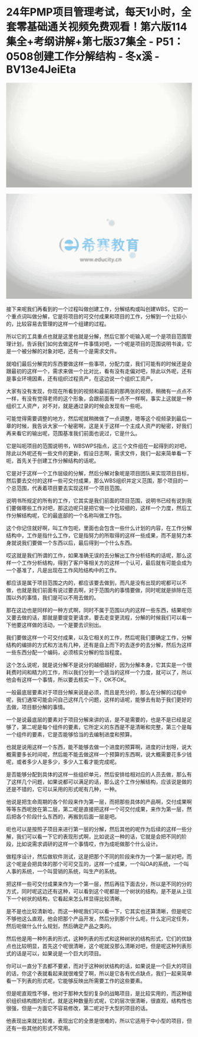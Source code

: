 # 24年PMP项目管理考试，每天1小时，全套零基础通关视频免费观看！第六版114集全+考纲讲解+第七版37集全 - P51：0508创建工作分解结构 - 冬x溪 - BV13e4JeiEta

![](img/a313aa7314d64e2f8077c87978124b38_0.png)

![](img/a313aa7314d64e2f8077c87978124b38_1.png)

接下来呢我们再看到的一个过程叫做创建工作，分解结构或叫创建WBS，它的一个重点词叫做分解，它是将项目的可交付成果和项目的工作，分解到一个比较小的，比较容易去管理的这样一个组建的过程。

所以它的工具重点也就是这里也就是分解，然后它那个呃输入呢一个是项目范围管理计划，告诉我们如何去做这样一件事情对吧，一个呢是项目的范围说明书诶，它是一个被分解的对象对吧，还有一个是需求文件。

就咱们最后分解完的东西要做这样一些事项，分配力度，我们可能有的时候还是会跟最初的这样一个，需求来做一个比对比，看有没有走偏对吧，除此以外呢，还有是事业环境因素，还有组织过程资产，在这边说一个组织工资产。

大家有没有发现，你现在所看到的视频和最前面的那两张的视频，稍微有一点点不一样，有没有觉得老师的这个形象，会跟前面有一点不一样啊，事实上这就是一种组织工人资产，对不对，就是通过录的时候会发现有一些呃。

可能觉得需要调整的地方，然后呢就稍微做了一点调整，嗯等这个视频录到最后一章的时候，我告诉大家一个秘密啊，这是关于这样一个主成人资产的秘密，好我们再来看它的输出呢，范围基准我们前面也说过，它是什么。

它是叫呃项目的范围说明书，WBSWPS指点，这三个文件组在一起得到的对吧，除此以外呢还有一些文件的更新，假设日志啊，需求文件，我们一起来简单看一下呃，首先关于创建工作分解结构的话呢。

它是对于这样一个工作层级的分解，然后分解对象呢是项目团队来实现项目目标，然后要去交付的这样一些可交付成果，那么WBS组织并定义范围，那个项目的一个总范围，代表着项目要去实现这样一个项目范围。

说明书所规定的所有的工作，它其实是我们前面的项目范围，说明书已经有说到我们要做哪些工作对吧，那这边呢只是把它做一个比较细的，这样一个力度，然后工作分解结构呢，它的最底部的一个名称叫做工作包。

这个你记住就好啊，叫工作包呃，里面也会包含一些什么计划的内容，在工作分解结构中，工作是指什么工作，它是指努力的所取得的这样一些成果，而不是努力本身就说我们要做一个东西以后，最后得到一个什么东西。

哎这就是我们所谓的工作，如果准确无误的去分解出工作分析结构的话呢，那么这样一个工作分析结构，得到了客户等相关方的这样一个认可，最后就有可能会成为一个基准了，凡是出现在工作风险结构中的工作。

都应该是属于项目范围之内的，都应该要去做到，而凡是没有出现的呢都可以不做，也就是我们前面有说过要去啊，对于范围内的事情要做，同时呢就是排除在范围以外的事情，我们是可以不用去做的。

那在这边也是同样的一种方式啊，同时不属于范围以内的这样一些东西，结果呢你又要去做的话，那就是要提变更请求，要去走变更流程，分解的时候我们可以看一下他要这样做的活动，一个是要去识别出。

我们要做这样一个可交付成果，以及它相关的工作，然后呢我们要确定工作，分解结构的编排的方式和方法有几种，还有是自上而下的去逐步的去分解，然后为这样一些东西分配一个编码，必须核实分解的恰当程度。

这个怎么说呢，就是说分解不是说分的越细越好，因为分解本身，它其实是一个很耗费时间和精力的工作，所以我们分到一个适当的这样一个力度，就可以了，所以他会有这样一个事情，所以要去核实一下，OK不OK。

一般最底层要素对于项目分解来说是必须，而且是充分的，那么在分解的过程中呢，我们通常可能会问自己这样几个问题，这样的话呢，能够去有助于我们更好的去做，项目额分解的事情。

一个是说最底层的要素对于项目分解来讲的话，是不是需要的，也是不是已经是足够了，第二呢是每个组件的要素，它所定义的东西是不是清晰和完整，第三个是每一个组件的要素，它是否能够恰当的去编制进度和预算。

也就是说用这样一个东西，能不能够去做一个进度的预算啊，进度的计划呀，说大概需要多长时间呢，然后能不能去做这样一个预算的东西啊，说大概需要花多少钱呢，或者多少人是多少，多少人工看才能完成呢。

是否能够分配到具体的这样一些组织单元，然后安排给相对应的人员去做，那么有了这样几个问题，如果说都可以满足的话，那么这个工作分解结构，应该说是做的还是不错的，它可以采用的形式呢有几种，一种。

他说是把生命周期的各个阶段来作为第一层，而把那些具体的产品啊，交付成果啊等等东西呢放在第二层，第二呢是直接把这样一个可交付成果，来作为第一层，然后把各个阶段什么东西的，再搬到后面一层是吧。

呃也可以是按照子项目来进行第一层的分解，然后其他的呢作为后续的这样一些分解，我们可以看一下它的表现形式啊，比如说这一种的话，它就是会把不同的阶段，比如说需求调研的这样一个事情哎，作为成呃做那个什么设计。

做程序设计，然后做软件测试，这是把那个不同的阶段来作为一个第一层对吧，而这个呢是会把具体的那个可可交互的，这样一个成果，一个叫OA的系统，一个叫人事的系统，一个叫营销的系统，叫生产的系统。

把这样一些可交付成果来作为一个第一层，然后再往下面去分，所以是不同的分的方式，同时呢这边还有这种，可以看到这个呢都是一个树状的结构，是不是从上往下一个树状的结构，它看起来怎么样显得比较清晰。

是不是也比较清新哈，而这一种呢我们可以看一下，它其实也还算清晰，但是呢它不够他这么直观，他会把那个产品开发，然后分到那个什么呃，什么定问定任务，然后呃做什么什么规划，然后确定产品之类的。

然后他是用一种列表的形式，这种列表的形式和这种树状的结构形式，它们的优缺点也比较明显，首先这个呢很清晰，这个呢就没那么清晰对吧，但是呢这种列表形式的话是可以，如果说是一个巨大的项目。

你可以一直分下去都不要紧，而对于这种树状结构的话，如果说是一个巨大的项目的话，你这个表就看起来就很难受了啊，所以是它各有优点缺点，我们一起来简单看一下列表的形式呢，它能够反映出所需要工作的这些要素。

但是呢直观性不够，他对于那种大型的复杂的战略项目，是比较实用的，而这种组织组织结构图的形式，就是这种数量形式呢，它的层次很清晰，很直观，结构性也很强，但是一方面它不容易修改，第二呢对于大型的项目的话。

他表现出来就比较难，表现出它的全景是很难的，所以它适用于中小型的项目，但还有一些其他的形式不常用。